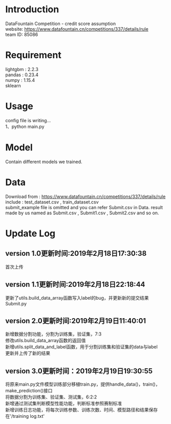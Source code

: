 # Introduction  
DataFountain Competition - credit score assumption  
website: https://www.datafountain.cn/competitions/337/details/rule  
team ID: 85086  
# Requirement
lightgbm : 2.2.3  
pandas : 0.23.4  
numpy : 1.15.4  
sklearn  
# Usage 
config file is writing...  
1、python main.py
# Model  
Contain different models we trained.  
# Data  
Download from : https://www.datafountain.cn/competitions/337/details/rule  
include : test_dataset.csv , train_dataset.csv  
submit_example file is omitted and you can refer Submit.csv in Data.
result made by us named as Submit.csv , Submit1.csv , Submit2.csv and so on.  

# Update Log
## version 1.0更新时间:2019年2月18日17:30:38  
首次上传
## version 1.1更新时间:2019年2月18日22:18:44  
更新了utils.build_data_array函数写入label的bug，并更新新的提交结果Submit.py  
## version 2.0更新时间:2019年2月19日11:40:01  
新增数据分割功能，分割为训练集，验证集，7:3  
修改utils.build_data_array函数的返回值  
新增utils.split_data_and_label函数，用于分割训练集和验证集的data与label  
更新并上传了新的结果
## version 3.0更新时间：2019年2月19日19:30:55  
将原来main.py文件模型训练部分移植train.py，提供handle_data()，train()，make_prediction()接口  
将数据分割为训练集、验证集、测试集，6:2:2  
新增通过测试集判断模型性能功能，判断标准参照赛制标准  
新增训练日志功能，将每次训练参数、训练次数、时间、模型路径和结果保存在'/training log.txt'
